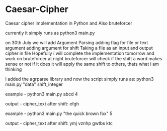 # Caesar-Cipher
Caesar cipher implementation in Python and Also bruteforcer

currently it simply runs as 
python3 main.py

on 30th July we will add
  Argument Parsing
  adding flag for file or text argument
  adding argument for shift
  Taking a file as an input and output cipher in file
  Hopefully i will complete the implementation tomorrow and work on bruteforcer at night
  bruteforcer will check if the shift a word makes sense or not
  if it does it will apply the same shift to others, thats what i am thinking

I added the agrparse library and
now the script simply runs as:
  python3 main.py "data" shift_integer

example - python3 main.py abcd 4

output - cipher_text after shift: efgh

example - python3 main.py "the quick brown fox" 5

output - cipher_text after shift: ymj vznhp gwtbs ktc

